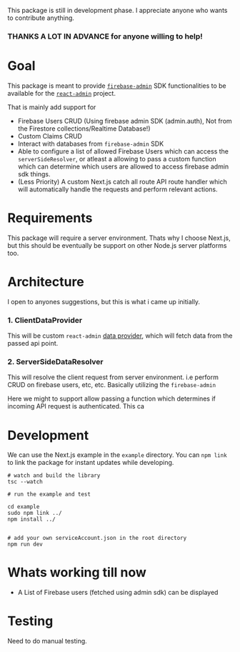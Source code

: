 This package is still in development phase. I appreciate anyone who wants to contribute anything.

### THANKS A LOT IN ADVANCE for anyone willing to help!

# Goal

This package is meant to provide [`firebase-admin`](https://firebase.google.com/docs/admin/setup) SDK functionalities to be available for the [`react-admin`](https://marmelab.com/react-admin/) project. 

That is mainly add support for

- Firebase Users CRUD (Using firebase admin SDK (admin.auth), Not from the Firestore collections/Realtime Database!)
- Custom Claims CRUD
- Interact with databases from `firebase-admin` SDK
- Able to configure a list of allowed Firebase Users which can access the `serverSideResolver`, or atleast a allowing to pass a custom function which can determine which users are allowed to access firebase admin sdk things.
- (Less Priority) A custom Next.js catch all route API route handler which will automatically handle the requests and perform relevant actions.

# Requirements
This package will require a server environment. Thats why I choose Next.js, but this should be eventually be support on other Node.js server platforms too.

# Architecture

I open to anyones suggestions, but this is what i came up initially.

### 1. ClientDataProvider

This will be custom `react-admin` [data provider](https://marmelab.com/react-admin/DataProviders.html), which will fetch data from the passed api point.

### 2. ServerSideDataResolver

This will resolve the client request from server environment. i.e perform CRUD on firebase users, etc, etc. Basically utilizing the `firebase-admin`

Here we might to support allow passing a function which determines if incoming API request is authenticated. This ca

# Development

We can use the Next.js example in the `example` directory.
You can `npm link` to link the package for instant updates while developing.

```
# watch and build the library
tsc --watch

# run the example and test

cd example
sudo npm link ../
npm install ../


# add your own serviceAccount.json in the root directory
npm run dev
```

# Whats working till now

- A List of Firebase users (fetched using admin sdk) can be displayed

# Testing

Need to do manual testing.
